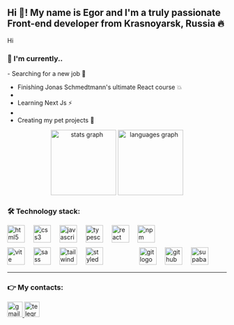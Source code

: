 <h2 align="left">Hi 👋! My name is Egor and I'm a truly passionate Front-end developer from Krasnoyarsk, Russia 🔥</h2>



<p>
  Hi
</p>


<h3>🔎 I'm currently..</h3>
<p>
- Searching for a new job 🚩
  
- Finishing Jonas Schmedtmann's ultimate React course 💥
- 
- Learning Next Js ⚡
- 
- Creating my pet projects 🐶
</p>



<div align="center">
  <img src="https://github-readme-stats.vercel.app/api?username=Egormity&hide_title=false&hide_rank=false&show_icons=true&include_all_commits=true&count_private=true&disable_animations=false&theme=dracula&locale=en&hide_border=false" height="150" alt="stats graph"  />
  <img src="https://github-readme-stats.vercel.app/api/top-langs?username=Egormity&locale=en&hide_title=false&layout=compact&card_width=320&langs_count=5&theme=dracula&hide_border=false" height="150" alt="languages graph"  />
</div>



<h3 align="left">🛠 Technology stack:</h3>
<div align="left">
  <img src="https://cdn.jsdelivr.net/gh/devicons/devicon/icons/html5/html5-original.svg" height="40" alt="html5 logo"  />
  <img width="12" />
  <img src="https://skillicons.dev/icons?i=css" height="40" alt="css3 logo"  />
  <img width="12" />
  <img src="https://cdn.jsdelivr.net/gh/devicons/devicon/icons/javascript/javascript-original.svg" height="40" alt="javascript logo"  />
  <img width="12" />
  <img src="https://cdn.jsdelivr.net/gh/devicons/devicon/icons/typescript/typescript-original.svg" height="40" alt="typescript logo"  />
  <img width="12" />
  <img src="https://skillicons.dev/icons?i=react" height="40" alt="react logo"  />
  <img width="12" />
  <img src="https://cdn.jsdelivr.net/gh/devicons/devicon/icons/npm/npm-original-wordmark.svg" height="40" alt="npm logo"  />
</div>

<img height="8" />

<div align="left">
  <img src="https://skillicons.dev/icons?i=vite" height="40" alt="vite logo"  />
  <img width="12" />
  <img src="https://skillicons.dev/icons?i=sass" height="40" alt="sass logo"  />
  <img width="12" />
  <img src="https://skillicons.dev/icons?i=tailwind" height="40" alt="tailwindcss logo"  />
  <img width="12" />
  <img src="https://skillicons.dev/icons?i=styledcomponents" height="40" alt="styledcomponents logo"  />

  <img width="75" />
  
  <img src="https://cdn.simpleicons.org/git/F05032" height="40" alt="git logo"  />
  <img width="12" />
  <img src="https://skillicons.dev/icons?i=github" height="40" alt="github logo"  />
  <img width="12" />
  <img src="https://skillicons.dev/icons?i=supabase" height="40" alt="supabase logo"  />
  <img width="12" />
</div>



<hr />



<h3 align="left">👉 My contacts:</h3>
<div align="left">
  <a href="mailto:kotlaregor9@gmail.com" target="_blank">
    <img src="https://img.shields.io/static/v1?message=My%20email&logo=gmail&label=&color=D14836&logoColor=white&labelColor=&style=for-the-badge" height="35" alt="gmail logo"  />
  </a>
  <a href="https://t.me/Egormity" target="_blank">
    <img src="https://img.shields.io/static/v1?message=Contact%20me&logo=telegram&label=Telegram&color=2CA5E0&logoColor=white&labelColor=Contact%20me%20here&style=for-the-badge" height="35" alt="telegram logo"  />
  </a>
</div>
